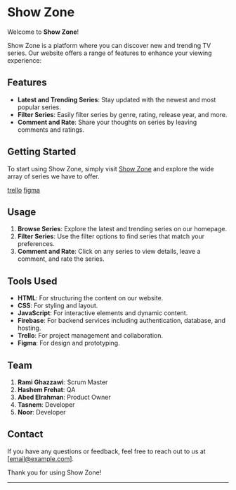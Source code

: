 # Show Zone

Welcome to **Show Zone**!

Show Zone is a platform where you can discover new and trending TV series. Our website offers a range of features to enhance your viewing experience:

## Features

- **Latest and Trending Series**: Stay updated with the newest and most popular series.
- **Filter Series**: Easily filter series by genre, rating, release year, and more.
- **Comment and Rate**: Share your thoughts on series by leaving comments and ratings.

## Getting Started

To start using Show Zone, simply visit [Show Zone](https://ramighazzawi2002.github.io/movie/) and explore the wide array of series we have to offer.

[trello](https://trello.com/invite/b/FJH0YAa0/ATTI4629264ca9a02f4e5db076253a35fd4b9DBB72FD/movie-web-application)
[figma](https://www.figma.com/design/bOGDzfx02kj3MtX4hiM66P/Movibes-Website-(Community)?node-id=0-1&t=ScXAAjLm1rwRwCmC-0)

## Usage

1. **Browse Series**: Explore the latest and trending series on our homepage.
2. **Filter Series**: Use the filter options to find series that match your preferences.
3. **Comment and Rate**: Click on any series to view details, leave a comment, and rate the series.

## Tools Used

- **HTML**: For structuring the content on our website.
- **CSS**: For styling and layout.
- **JavaScript**: For interactive elements and dynamic content.
- **Firebase**: For backend services including authentication, database, and hosting.
- **Trello**: For project management and collaboration.
- **Figma**: For design and prototyping.

## Team

1. **Rami Ghazzawi**: Scrum Master
2. **Hashem Frehat**: QA
3. **Abed Elrahman**: Product Owner
4. **Tasnem**: Developer
5. **Noor**: Developer

## Contact

If you have any questions or feedback, feel free to reach out to us at [email@example.com].

Thank you for using Show Zone!

---
